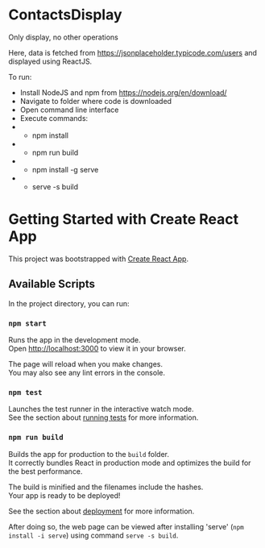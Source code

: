 # ContactsDisplay
Only display, no other operations

Here, data is fetched from https://jsonplaceholder.typicode.com/users and displayed using ReactJS.

To run:
* Install NodeJS and npm from https://nodejs.org/en/download/
* Navigate to folder where code is downloaded
* Open command line interface
* Execute commands:
* * npm install
* * npm run build
* * npm install -g serve
* * serve -s build

# Getting Started with Create React App

This project was bootstrapped with [Create React App](https://github.com/facebook/create-react-app).

## Available Scripts

In the project directory, you can run:

### `npm start`

Runs the app in the development mode.\
Open [http://localhost:3000](http://localhost:3000) to view it in your browser.

The page will reload when you make changes.\
You may also see any lint errors in the console.

### `npm test`

Launches the test runner in the interactive watch mode.\
See the section about [running tests](https://facebook.github.io/create-react-app/docs/running-tests) for more information.

### `npm run build`

Builds the app for production to the `build` folder.\
It correctly bundles React in production mode and optimizes the build for the best performance.

The build is minified and the filenames include the hashes.\
Your app is ready to be deployed!

See the section about [deployment](https://facebook.github.io/create-react-app/docs/deployment) for more information.

After doing so, the web page can be viewed after installing 'serve' (`npm install -i serve`) using command `serve -s build`.
